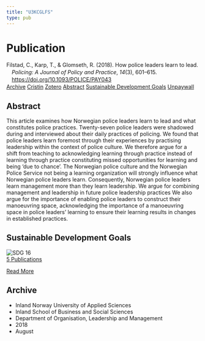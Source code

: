 ```yaml
---
title: "U3KCGLFS"
type: pub
---
```

<h1>Publication</h1>
<article id="csl-bib-container-U3KCGLFS" class="csl-bib-container">
  <div class="csl-bib-body" style="line-height: 1.35; padding-left: 1em; text-indent:-1em;">
  <div class="csl-entry">Filstad, C., Karp, T., &amp; Glomseth, R. (2018). How police leaders learn to lead. <i>Policing: A Journal of Policy and Practice</i>, <i>14</i>(3), 601&#x2013;615. <a href="https://doi.org/10.1093/POLICE/PAY043">https://doi.org/10.1093/POLICE/PAY043</a></div>
</div>
  <div class="csl-bib-buttons">
    <a href="#taxonomy-article-U3KCGLFS" class="csl-bib-button">Archive</a>
    <a href="https://app.cristin.no/results/show.jsf?id=1600114" alt="Cristin URL" class="csl-bib-button">Cristin</a>
    <a href="http://zotero.org/groups/5402882/items/U3KCGLFS" alt="Zotero URL" class="csl-bib-button">Zotero</a>
    <a href="#abstract-article-U3KCGLFS" class="csl-bib-button">Abstract</a>
    <a href="#sdg-article-U3KCGLFS" class="csl-bib-button">Sustainable Development Goals</a>
    <a href="https://munin.uit.no/bitstream/10037/13539/5/article.pdf" class="csl-bib-button">Unpaywall</a>
  </div>
  <div id="csl-bib-meta-container-U3KCGLFS"></div>
</article>
<div id="csl-bib-meta-U3KCGLFS" class="csl-bib-meta">
  <article id="abstract-article-U3KCGLFS" class="abstract-article">
    <h1>Abstract</h1>
    This article examines how Norwegian police leaders learn to lead and what constitutes police practices. Twenty-seven police leaders were shadowed during and interviewed about their daily practices of policing. We found that police leaders learn foremost through their experiences by practising leadership within the context of police culture. We therefore argue for a shift from teaching to acknowledging learning through practice instead of learning through practice constituting missed opportunities for learning and being ‘due to chance’. The Norwegian police culture and the Norwegian Police Service not being a learning organization will strongly influence what Norwegian police leaders learn. Consequently, Norwegian police leaders learn management more than they learn leadership. We argue for combining management and leadership in future police leadership practices We also argue for the importance of enabling police leaders to construct their manoeuvring space, acknowledging the importance of a manoeuvring space in police leaders’ learning to ensure their learning results in changes in established practices.
  </article>
  <article id="sdg-article-U3KCGLFS" class="sdg-article">
    <h1>Sustainable Development Goals</h1>
    <div class="sdg-container"><div id="sdg16" class="sdg"> <img src="{{< params subfolder >}}images/sdg/sdg16_en.png" class="image" alt="SDG 16"> <div class="sdg-overlay"> <a href="{{< params subfolder >}}en/archive/?sdg=16#archive" class="sdg-publication-count"><span>5</span> Publications</a> <p><a href="https://sdgs.un.org/goals/goal16" class="sdg-read-more">Read More</a></p> </div> </div></div>
  </article>
  <article id="taxonomy-article-U3KCGLFS" class="taxonomy-article">
    <h1>Archive</h1>
    <ul>
      <li>Inland Norway University of Applied Sciences</li>
      <li>Inland School of Business and Social Sciences</li>
      <li>Department of Organisation, Leadership and Management</li>
      <li>2018</li>
      <li>August</li>
    </ul>
  </article>
</div>
